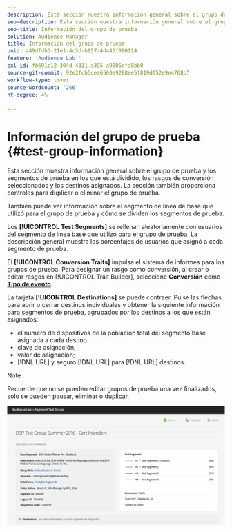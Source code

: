 ```yaml
---
description: Esta sección muestra información general sobre el grupo de prueba y los segmentos de prueba en los que está dividido, los rasgos de conversión seleccionados y los destinos asignados. La sección también proporciona controles para duplicar o eliminar el grupo de prueba.
seo-description: Esta sección muestra información general sobre el grupo de prueba y los segmentos de prueba en los que está dividido, los rasgos de conversión seleccionados y los destinos asignados. La sección también proporciona controles para duplicar o eliminar el grupo de prueba.
seo-title: Información del grupo de prueba
solution: Audience Manager
title: Información del grupo de prueba
uuid: a49dfdb3-21e1-4c3d-b957-4d445f890124
feature: 'Audience Lab '
exl-id: fb691c12-304d-4331-a395-a9005efa8bb0
source-git-commit: 92e2fcb5cea6560e9288ee5f819df52e9e4768b7
workflow-type: tm+mt
source-wordcount: '266'
ht-degree: 4%

---
```


# Información del grupo de prueba {#test-group-information}

Esta sección muestra información general sobre el grupo de prueba y los segmentos de prueba en los que está dividido, los rasgos de conversión seleccionados y los destinos asignados. La sección también proporciona controles para duplicar o eliminar el grupo de prueba.

También puede ver información sobre el segmento de línea de base que utilizó para el grupo de prueba y cómo se dividen los segmentos de prueba.

Los **[!UICONTROL Test Segments]** se rellenan aleatoriamente con usuarios del segmento de línea base que utilizó para el grupo de prueba. La descripción general muestra los porcentajes de usuarios que asignó a cada segmento de prueba.

El **[!UICONTROL Conversion Traits]** impulsa el sistema de informes para los grupos de prueba. Para designar un rasgo como conversión, al crear o editar rasgos en [!UICONTROL Trait Builder], seleccione **Conversión** como **[Tipo de evento](../../features/traits/create-onboarded-rule-based-traits.md).**

La tarjeta **[!UICONTROL Destinations]** se puede contraer. Pulse las flechas para abrir o cerrar destinos individuales y obtener la siguiente información para segmentos de prueba, agrupados por los destinos a los que están asignados:

* el número de dispositivos de la población total del segmento base asignada a cada destino.
* clave de asignación;
* valor de asignación;
* [!DNL URL] y seguro  [!DNL URL] para  [!DNL URL] destinos.

>[!NOTE]
>
>Recuerde que no se pueden editar grupos de prueba una vez finalizados, solo se pueden pausar, eliminar o duplicar.

![](assets/test-groups-information.PNG)
